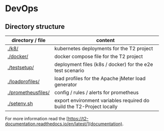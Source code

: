 # DevOps

## Directory structure

| directory / file | content |
| ---------------- | ------- |
| [./k8/](k8) | kubernetes deployments for the T2 project |
| [./docker/](docker) | docker compose file for the T2 project |
| [./testsetup/](testsetup) | deployment files (k8s / docker) for the e2e test scenario |
| [./loadprofiles/](loadprofiles) | load profiles for the Apache jMeter load generator |
| [./prometheusfiles/](prometheusfiles) | config / rules / alerts for prometheus |
| [./setenv.sh](setenv.sh) | export environment variables required do build the T2-Project locally |

For more information read the [https://t2-documentation.readthedocs.io/en/latest/](documentation).
